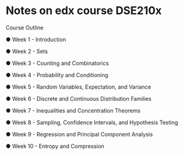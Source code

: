 # Notes on edx course DSE210x
Course Outline

● Week 1 - Introduction

● Week 2 - Sets

● Week 3 - Counting and Combinatorics

● Week 4 - Probability and Conditioning

● Week 5 - Random Variables, Expectation, and Variance

● Week 6 - Discrete and Continuous Distribution Families

● Week 7 - Inequalities and Concentration Theorems

● Week 8 - Sampling, Confidence Intervals, and Hypothesis Testing

● Week 9 - Regression and Principal Component Analysis

● Week 10 - Entropy and Compression 
